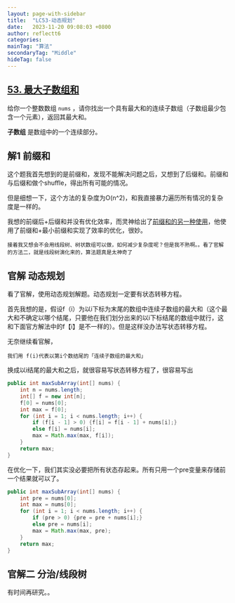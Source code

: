 ```yaml
---
layout: page-with-sidebar
title:  "LC53-动态规划"
date:   2023-11-20 09:08:03 +0800
author: reflectt6
categories: 
mainTag: "算法"
secondaryTag: "Middle"
hideTag: false
---
```


## [53. 最大子数组和](https://leetcode.cn/problems/maximum-subarray/)

给你一个整数数组 `nums` ，请你找出一个具有最大和的连续子数组（子数组最少包含一个元素），返回其最大和。

**子数组** 是数组中的一个连续部分。



## 解1 前缀和

这个题我首先想到的是前缀和，发现不能解决问题之后，又想到了后缀和。前缀和与后缀和做个shuffle，得出所有可能的情况。

但是细想一下，这个方法的复杂度为O(n^2)，和我直接暴力遍历所有情况的复杂度是一样的。

我想的前缀后+后缀和并没有优化效率，而灵神给出了[前缀和的另一种使用](https://leetcode.cn/problems/maximum-subarray/solutions/2533977/qian-zhui-he-zuo-fa-ben-zhi-shi-mai-mai-abu71/)，他使用了前缀和+最小前缀和实现了效率的优化，很妙。

`接着我又想会不会用线段树、树状数组可以做，如何减少复杂度呢？但是我不熟啊。。看了官解的方法二，就是线段树演化来的，算法题真是太神奇了`



## 官解 动态规划

看了官解，使用动态规划解题。动态规划一定要有状态转移方程。

首先我想的是，假设f（i）为以i下标为末尾的数组中连续子数组的最大和（这个最大和不确定以哪个结尾，只要他在我们划分出来的以i下标结尾的数组中就行，这和下面官方解法中的f【i】是不一样的）。但是这样没办法写状态转移方程。

无奈继续看官解，

`我们用 f(i)代表以第i个数结尾的「连续子数组的最大和」`

换成以i结尾的最大和之后，就很容易写状态转移方程了，很容易写出

```java
public int maxSubArray(int[] nums) {
    int n = nums.length;
    int[] f = new int[n];
    f[0] = nums[0];
    int max = f[0];
    for (int i = 1; i < nums.length; i++) {
        if (f[i - 1] > 0) {f[i] = f[i - 1] + nums[i];}
        else f[i] = nums[i];
        max = Math.max(max, f[i]);
    }
    return max;
}
```

在优化一下，我们其实没必要把所有状态存起来。所有只用一个pre变量来存储前一个结果就可以了。

```java
public int maxSubArray(int[] nums) {
    int pre = nums[0];
    int max = nums[0];
    for (int i = 1; i < nums.length; i++) {
        if (pre > 0) {pre = pre + nums[i];}
        else pre = nums[i];
        max = Math.max(max, pre);
    }
    return max;
}
```

## 官解二 分治/线段树

有时间再研究。。
